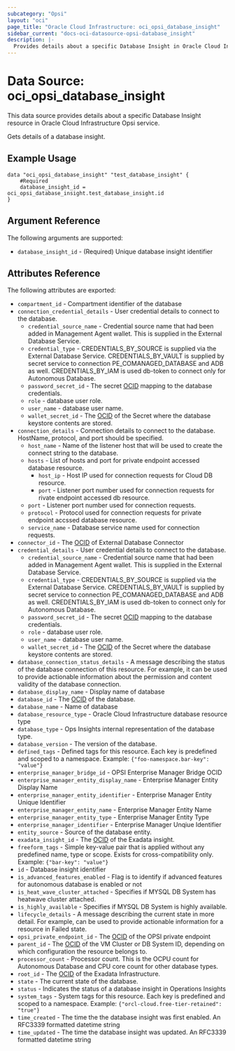 ```yaml
---
subcategory: "Opsi"
layout: "oci"
page_title: "Oracle Cloud Infrastructure: oci_opsi_database_insight"
sidebar_current: "docs-oci-datasource-opsi-database_insight"
description: |-
  Provides details about a specific Database Insight in Oracle Cloud Infrastructure Opsi service
---
```


# Data Source: oci_opsi_database_insight
This data source provides details about a specific Database Insight resource in Oracle Cloud Infrastructure Opsi service.

Gets details of a database insight.

## Example Usage

```hcl
data "oci_opsi_database_insight" "test_database_insight" {
	#Required
	database_insight_id = oci_opsi_database_insight.test_database_insight.id
}
```

## Argument Reference

The following arguments are supported:

* `database_insight_id` - (Required) Unique database insight identifier


## Attributes Reference

The following attributes are exported:

* `compartment_id` - Compartment identifier of the database
* `connection_credential_details` - User credential details to connect to the database. 
    * `credential_source_name` - Credential source name that had been added in Management Agent wallet. This is supplied in the External Database Service.
    * `credential_type` - CREDENTIALS_BY_SOURCE is supplied via the External Database Service. CREDENTIALS_BY_VAULT is supplied by secret service to connection PE_COMANAGED_DATABASE and ADB as well. CREDENTIALS_BY_IAM is used db-token to connect only for Autonomous Database. 
    * `password_secret_id` - The secret [OCID](https://docs.cloud.oracle.com/iaas/Content/General/Concepts/identifiers.htm) mapping to the database credentials.
    * `role` - database user role.
    * `user_name` - database user name.
    * `wallet_secret_id` - The [OCID](https://docs.cloud.oracle.com/iaas/Content/General/Concepts/identifiers.htm) of the Secret where the database keystore contents are stored.
* `connection_details` - Connection details to connect to the database. HostName, protocol, and port should be specified.
    * `host_name` - Name of the listener host that will be used to create the connect string to the database.
    * `hosts` - List of hosts and port for private endpoint accessed database resource.
        * `host_ip` - Host IP used for connection requests for Cloud DB resource.
        * `port` - Listener port number used for connection requests for rivate endpoint accessed db resource.
    * `port` - Listener port number used for connection requests.
    * `protocol` - Protocol used for connection requests for private endpoint accssed database resource.
    * `service_name` - Database service name used for connection requests.
* `connector_id` - The [OCID](https://docs.cloud.oracle.com/iaas/Content/General/Concepts/identifiers.htm) of External Database Connector
* `credential_details` - User credential details to connect to the database. 
    * `credential_source_name` - Credential source name that had been added in Management Agent wallet. This is supplied in the External Database Service.
    * `credential_type` - CREDENTIALS_BY_SOURCE is supplied via the External Database Service. CREDENTIALS_BY_VAULT is supplied by secret service to connection PE_COMANAGED_DATABASE and ADB as well. CREDENTIALS_BY_IAM is used db-token to connect only for Autonomous Database. 
    * `password_secret_id` - The secret [OCID](https://docs.cloud.oracle.com/iaas/Content/General/Concepts/identifiers.htm) mapping to the database credentials.
    * `role` - database user role.
    * `user_name` - database user name.
    * `wallet_secret_id` - The [OCID](https://docs.cloud.oracle.com/iaas/Content/General/Concepts/identifiers.htm) of the Secret where the database keystore contents are stored.
* `database_connection_status_details` - A message describing the status of the database connection of this resource. For example, it can be used to provide actionable information about the permission and content validity of the database connection.
* `database_display_name` - Display name of database
* `database_id` - The [OCID](https://docs.cloud.oracle.com/iaas/Content/General/Concepts/identifiers.htm) of the database.
* `database_name` - Name of database
* `database_resource_type` - Oracle Cloud Infrastructure database resource type
* `database_type` - Ops Insights internal representation of the database type.
* `database_version` - The version of the database.
* `defined_tags` - Defined tags for this resource. Each key is predefined and scoped to a namespace. Example: `{"foo-namespace.bar-key": "value"}` 
* `enterprise_manager_bridge_id` - OPSI Enterprise Manager Bridge OCID
* `enterprise_manager_entity_display_name` - Enterprise Manager Entity Display Name
* `enterprise_manager_entity_identifier` - Enterprise Manager Entity Unique Identifier
* `enterprise_manager_entity_name` - Enterprise Manager Entity Name
* `enterprise_manager_entity_type` - Enterprise Manager Entity Type
* `enterprise_manager_identifier` - Enterprise Manager Unqiue Identifier
* `entity_source` - Source of the database entity.
* `exadata_insight_id` - The [OCID](https://docs.cloud.oracle.com/iaas/Content/General/Concepts/identifiers.htm) of the Exadata insight.
* `freeform_tags` - Simple key-value pair that is applied without any predefined name, type or scope. Exists for cross-compatibility only. Example: `{"bar-key": "value"}` 
* `id` - Database insight identifier
* `is_advanced_features_enabled` - Flag is to identify if advanced features for autonomous database is enabled or not
* `is_heat_wave_cluster_attached` - Specifies if MYSQL DB System has heatwave cluster attached.
* `is_highly_available` - Specifies if MYSQL DB System is highly available.
* `lifecycle_details` - A message describing the current state in more detail. For example, can be used to provide actionable information for a resource in Failed state.
* `opsi_private_endpoint_id` - The [OCID](https://docs.cloud.oracle.com/iaas/Content/General/Concepts/identifiers.htm) of the OPSI private endpoint
* `parent_id` - The [OCID](https://docs.cloud.oracle.com/iaas/Content/General/Concepts/identifiers.htm) of the VM Cluster or DB System ID, depending on which configuration the resource belongs to.
* `processor_count` - Processor count. This is the OCPU count for Autonomous Database and CPU core count for other database types.
* `root_id` - The [OCID](https://docs.cloud.oracle.com/iaas/Content/General/Concepts/identifiers.htm) of the Exadata Infrastructure.
* `state` - The current state of the database.
* `status` - Indicates the status of a database insight in Operations Insights
* `system_tags` - System tags for this resource. Each key is predefined and scoped to a namespace. Example: `{"orcl-cloud.free-tier-retained": "true"}` 
* `time_created` - The time the the database insight was first enabled. An RFC3339 formatted datetime string
* `time_updated` - The time the database insight was updated. An RFC3339 formatted datetime string

